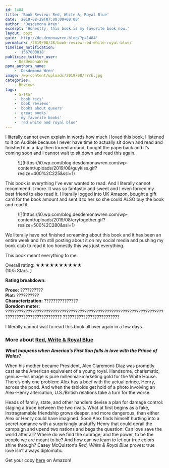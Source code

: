 ```yaml
---
id: 1484
title: 'Book Review: Red, White &; Royal Blue'
date: '2019-08-28T07:00:00+00:00'
author: 'Desdemona Wren'
excerpt: 'Honestly, this book is my favorite book now.'
layout: post
guid: 'http://desdemonawren.blog/?p=1484'
permalink: /2019/08/28/book-review-red-white-royal-blue/
timeline_notification:
    - '1567000818'
publicize_twitter_user:
    - DesdemonaWren
ppma_authors_name:
    - 'Desdemona Wren'
image: /wp-content/uploads/2019/08/rrrb.jpg
categories:
    - Reviews
tags:
    - 5-star
    - 'book recs'
    - 'book reviews'
    - 'books about queers'
    - 'great books'
    - 'my favorite books'
    - 'red white and royal blue'
---
```


I literally cannot even explain in words how much I loved this book. I listened to it on Audible because I never have time to actually sit down and read and finished it in a day then turned around, bought the paperback and it’s coming soon and I cannot wait to sit down and read this again.

<div class="wp-block-image"><figure class="aligncenter size-large">![](https://i0.wp.com/blog.desdemonawren.com/wp-content/uploads/2019/08/guykiss.gif?resize=400%2C225&ssl=1)</figure></div>This book is everything I’ve ever wanted to read. And I literally cannot recommend it more. It was so fantastic and sweet and I even forced my best friend to also read it. I literally logged into UK Amazon, bought a gift card for the book amount and sent it to her so she could ALSO buy the book and read it.

<div class="wp-block-image"><figure class="aligncenter size-large">![](https://i0.wp.com/blog.desdemonawren.com/wp-content/uploads/2019/08/crytogether.gif?resize=500%2C280&ssl=1)</figure></div>We literally have not finished screaming about this book and it has been an entire week and I’m still posting about it on my social media and pushing my book club to read it too honestly this was just everything.

This book meant everything to me.

Overall rating: ★★★★★★★★★★   
(10/5 Stars. )

**Rating breakdown:**

**Prose:** ??????????   
**Plot:**  ??????????   
**Characterization:**  ???????????????   
**Boredom meter:** ??????????????????????????????????????????????????????????????????????????????????????????????? ?????????????????????????

I literally cannot wait to read this book all over again in a few days.

### More about [Red, Write &amp; Royal Blue](https://amzn.to/325xRw5)

***What happens when America’s First Son falls in love with the Prince of Wales?***

When his mother became President, Alex Claremont-Diaz was promptly cast as the American equivalent of a young royal. Handsome, charismatic, genius―his image is pure millennial-marketing gold for the White House. There’s only one problem: Alex has a beef with the actual prince, Henry, across the pond. And when the tabloids get hold of a photo involving an Alex-Henry altercation, U.S./British relations take a turn for the worse.

Heads of family, state, and other handlers devise a plan for damage control: staging a truce between the two rivals. What at first begins as a fake, Instragramable friendship grows deeper, and more dangerous, than either Alex or Henry could have imagined. Soon Alex finds himself hurtling into a secret romance with a surprisingly unstuffy Henry that could derail the campaign and upend two nations and begs the question: Can love save the world after all? Where do we find the courage, and the power, to be the people we are meant to be? And how can we learn to let our true colors shine through? Casey McQuiston’s *Red, White &amp; Royal Blue* proves: true love isn’t always diplomatic.

Get your copy [here](https://amzn.to/325xRw5) on Amazon!